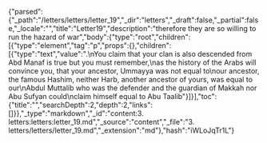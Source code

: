 {"parsed":{"_path":"/letters/letters/letter_19","_dir":"letters","_draft":false,"_partial":false,"_locale":"","title":"Letter19","description":"therefore they are so willing to run the hazard of war","body":{"type":"root","children":[{"type":"element","tag":"p","props":{},"children":[{"type":"text","value":".\nYou claim that your clan is also descended from Abd Manaf is true but you must remember,\nas the history of the Arabs will convince you, that your ancestor, Ummayya was not equal to\nour ancestor, the famous Hashim, neither Harb, another ancestor of yours, was equal to our\nAbdul Muttalib who was the defender and the guardian of Makkah nor Abu Sufyan could\nclaim himself equal to Abu Taalib"}]}],"toc":{"title":"","searchDepth":2,"depth":2,"links":[]}},"_type":"markdown","_id":"content:3. letters:letters:letter_19.md","_source":"content","_file":"3. letters/letters/letter_19.md","_extension":"md"},"hash":"iWLoJqTr1L"}